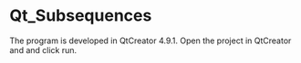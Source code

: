 # Qt_Subsequences

The program is developed in QtCreator 4.9.1.
Open the project in QtCreator and and click run.
